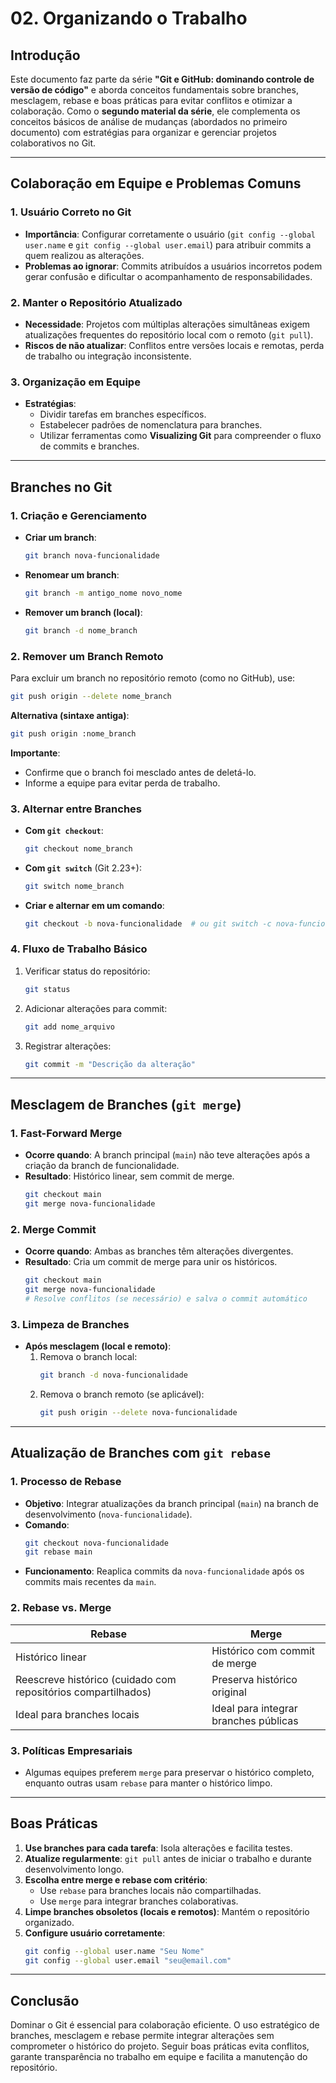 
# 02. Organizando o Trabalho  

## Introdução  
Este documento faz parte da série **"Git e GitHub: dominando controle de versão de código"** e aborda conceitos fundamentais sobre branches, mesclagem, rebase e boas práticas para evitar conflitos e otimizar a colaboração. Como o **segundo material da série**, ele complementa os conceitos básicos de análise de mudanças (abordados no primeiro documento) com estratégias para organizar e gerenciar projetos colaborativos no Git.  

---

## Colaboração em Equipe e Problemas Comuns  

### 1. Usuário Correto no Git  
- **Importância**: Configurar corretamente o usuário (`git config --global user.name` e `git config --global user.email`) para atribuir commits a quem realizou as alterações.  
- **Problemas ao ignorar**: Commits atribuídos a usuários incorretos podem gerar confusão e dificultar o acompanhamento de responsabilidades.  

### 2. Manter o Repositório Atualizado  
- **Necessidade**: Projetos com múltiplas alterações simultâneas exigem atualizações frequentes do repositório local com o remoto (`git pull`).  
- **Riscos de não atualizar**: Conflitos entre versões locais e remotas, perda de trabalho ou integração inconsistente.  

### 3. Organização em Equipe  
- **Estratégias**:  
  - Dividir tarefas em branches específicos.  
  - Estabelecer padrões de nomenclatura para branches.  
  - Utilizar ferramentas como **Visualizing Git** para compreender o fluxo de commits e branches.  

---

## Branches no Git  

### 1. Criação e Gerenciamento  
- **Criar um branch**:  
  ```bash  
  git branch nova-funcionalidade  
  ```  
- **Renomear um branch**:  
  ```bash  
  git branch -m antigo_nome novo_nome  
  ```  
- **Remover um branch (local)**:  
  ```bash  
  git branch -d nome_branch  
  ```  

### 2. Remover um Branch Remoto  
Para excluir um branch no repositório remoto (como no GitHub), use:  
```bash  
git push origin --delete nome_branch  
```  
**Alternativa (sintaxe antiga)**:  
```bash  
git push origin :nome_branch  
```  
**Importante**:  
- Confirme que o branch foi mesclado antes de deletá-lo.  
- Informe a equipe para evitar perda de trabalho.  

### 3. Alternar entre Branches  
- **Com `git checkout`**:  
  ```bash  
  git checkout nome_branch  
  ```  
- **Com `git switch`** (Git 2.23+):  
  ```bash  
  git switch nome_branch  
  ```  
- **Criar e alternar em um comando**:  
  ```bash  
  git checkout -b nova-funcionalidade  # ou git switch -c nova-funcionalidade  
  ```  

### 4. Fluxo de Trabalho Básico  
1. Verificar status do repositório:  
   ```bash  
   git status  
   ```  
2. Adicionar alterações para commit:  
   ```bash  
   git add nome_arquivo  
   ```  
3. Registrar alterações:  
   ```bash  
   git commit -m "Descrição da alteração"  
   ```  

---

## Mesclagem de Branches (`git merge`)  

### 1. Fast-Forward Merge  
- **Ocorre quando**: A branch principal (`main`) não teve alterações após a criação da branch de funcionalidade.  
- **Resultado**: Histórico linear, sem commit de merge.  
  ```bash  
  git checkout main  
  git merge nova-funcionalidade  
  ```  

### 2. Merge Commit  
- **Ocorre quando**: Ambas as branches têm alterações divergentes.  
- **Resultado**: Cria um commit de merge para unir os históricos.  
  ```bash  
  git checkout main  
  git merge nova-funcionalidade  
  # Resolve conflitos (se necessário) e salva o commit automático  
  ```  

### 3. Limpeza de Branches  
- **Após mesclagem (local e remoto)**:  
  1. Remova o branch local:  
     ```bash  
     git branch -d nova-funcionalidade  
     ```  
  2. Remova o branch remoto (se aplicável):  
     ```bash  
     git push origin --delete nova-funcionalidade  
     ```  

---

## Atualização de Branches com `git rebase`  

### 1. Processo de Rebase  
- **Objetivo**: Integrar atualizações da branch principal (`main`) na branch de desenvolvimento (`nova-funcionalidade`).  
- **Comando**:  
  ```bash  
  git checkout nova-funcionalidade  
  git rebase main  
  ```  
- **Funcionamento**: Reaplica commits da `nova-funcionalidade` após os commits mais recentes da `main`.  

### 2. Rebase vs. Merge  
| **Rebase** | **Merge** |  
|------------|-----------|  
| Histórico linear | Histórico com commit de merge |  
| Reescreve histórico (cuidado com repositórios compartilhados) | Preserva histórico original |  
| Ideal para branches locais | Ideal para integrar branches públicas |  

### 3. Políticas Empresariais  
- Algumas equipes preferem `merge` para preservar o histórico completo, enquanto outras usam `rebase` para manter o histórico limpo.  

---

## Boas Práticas  

1. **Use branches para cada tarefa**: Isola alterações e facilita testes.  
2. **Atualize regularmente**: `git pull` antes de iniciar o trabalho e durante desenvolvimento longo.  
3. **Escolha entre merge e rebase com critério**:  
   - Use `rebase` para branches locais não compartilhadas.  
   - Use `merge` para integrar branches colaborativas.  
4. **Limpe branches obsoletos (locais e remotos)**: Mantém o repositório organizado.  
5. **Configure usuário corretamente**:  
   ```bash  
   git config --global user.name "Seu Nome"  
   git config --global user.email "seu@email.com"  
   ```  

---

## Conclusão  
Dominar o Git é essencial para colaboração eficiente. O uso estratégico de branches, mesclagem e rebase permite integrar alterações sem comprometer o histórico do projeto. Seguir boas práticas evita conflitos, garante transparência no trabalho em equipe e facilita a manutenção do repositório.  
